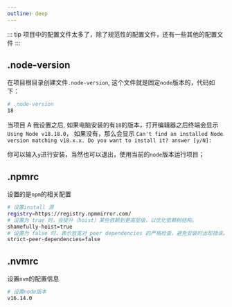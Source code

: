 ```yaml
---
outline: deep
---
```


::: tip
项目中的配置文件太多了，除了规范性的配置文件，还有一些其他的配置文件
:::

## .node-version

在项目根目录创建文件`.node-version`, 这个文件就是固定`node`版本的，代码如下：

```bash
# .node-version
18
```

当项目 A 我设置之后, 如果电脑安装的有`18`的版本，打开编辑器之后终端会显示`Using Node v18.18.0`， 如果没有，那么会显示
`Can't find an installed Node version matching v18.x.x.
Do you want to install it? answer [y/N]: `

你可以输入`y`进行安装，当然也可以退出，使用当前的`node`版本运行项目；

## .npmrc

设置的是`npm`的相关配置

```bash
# 设置install 源
registry=https://registry.npmmirror.com/
# 设置为 true 时，会提升（hoist）某些依赖到更高层级，以优化依赖树结构。
shamefully-hoist=true
# 设置为 false 时，表示放宽对 peer dependencies 的严格检查，避免安装时出现错误。
strict-peer-dependencies=false
```

## .nvmrc

设置`nvm`的配置信息

```bash
# 设置node版本
v16.14.0
```
